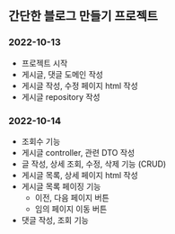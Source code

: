 ## 간단한 블로그 만들기 프로젝트

### 2022-10-13
* 프로젝트 시작
* 게시글, 댓글 도메인 작성
* 게시글 작성, 수정 페이지 html 작성
* 게시글 repository 작성

### 2022-10-14
* 조회수 기능
* 게시글 controller, 관련 DTO 작성
* 글 작성, 상세 조회, 수정, 삭제 기능 (CRUD)
* 게시글 목록, 상세 페이지 html 작성
* 게시글 목록 페이징 기능
  * 이전, 다음 페이지 버튼
  * 임의 페이지 이동 버튼
* 댓글 작성, 조회 기능